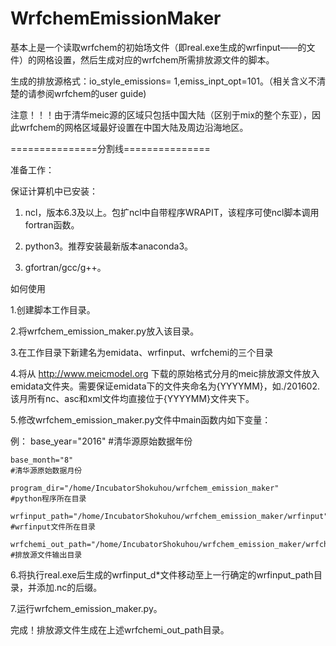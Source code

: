 # WrfchemEmissionMaker
基本上是一个读取wrfchem的初始场文件（即real.exe生成的wrfinput——的文件）的网格设置，然后生成对应的wrfchem所需排放源文件的脚本。

生成的排放源格式：io_style_emissions= 1,emiss_inpt_opt=101。（相关含义不清楚的请参阅wrfchem的user guide)

注意！！！由于清华meic源的区域只包括中国大陆（区别于mix的整个东亚），因此wrfchem的网格区域最好设置在中国大陆及周边沿海地区。

===============分割线===============

准备工作：

保证计算机中已安装：

1. ncl，版本6.3及以上。包扩ncl中自带程序WRAPIT，该程序可使ncl脚本调用fortran函数。

2. python3。推荐安装最新版本anaconda3。

3. gfortran/gcc/g++。

如何使用

1.创建脚本工作目录。

2.将wrfchem_emission_maker.py放入该目录。

3.在工作目录下新建名为emidata、wrfinput、wrfchemi的三个目录

4.将从 http://www.meicmodel.org 下载的原始格式分月的meic排放源文件放入emidata文件夹。需要保证emidata下的文件夹命名为{YYYYMM}，如./201602.该月所有nc、asc和xml文件均直接位于{YYYYMM}文件夹下。

5.修改wrfchem_emission_maker.py文件中main函数内如下变量：

例：
    base_year="2016"                                                                               #清华源原始数据年份

    base_month="8"                                                                                 #清华源原始数据月份

    program_dir="/home/IncubatorShokuhou/wrfchem_emission_maker"                                   #python程序所在目录

    wrfinput_path="/home/IncubatorShokuhou/wrfchem_emission_maker/wrfinput"                        #wrfinput文件所在目录

    wrfchemi_out_path="/home/IncubatorShokuhou/wrfchem_emission_maker/wrfchemi"                    #排放源文件输出目录

6.将执行real.exe后生成的wrfinput_d*文件移动至上一行确定的wrfinput_path目录，并添加.nc的后缀。

7.运行wrfchem_emission_maker.py。

完成！排放源文件生成在上述wrfchemi_out_path目录。